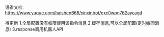 语雀文档: https://www.yuque.com/haishen668/xinxinbot/qxc0wpq762aycagd

待更新
1.全局配置没有权限使用该指令消息
2.缓存消息,可以全局配置(定时撤回消息)
3.response调用机器人API